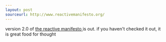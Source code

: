 ```yaml
---
layout: post
sourceurl: http://www.reactivemanifesto.org/
---
```


version 2.0 of
<a href="http://www.reactivemanifesto.org/" target="_blank">
  the reactive manifesto
</a>
is out. if you haven't checked it out, it is great food for thought
